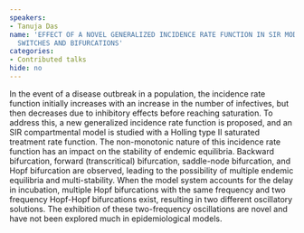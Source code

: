 ```yaml
---
speakers:
- Tanuja Das
name: 'EFFECT OF A NOVEL GENERALIZED INCIDENCE RATE FUNCTION IN SIR MODEL: STABILITY
  SWITCHES AND BIFURCATIONS'
categories:
- Contributed talks
hide: no
---
```

In the event of a disease outbreak in a population, the incidence rate function initially increases with an increase in the number of infectives, but then decreases due to inhibitory effects before reaching saturation. To address this, a new generalized incidence rate function is proposed, and an SIR compartmental model is studied with a Holling type II saturated treatment rate function. The non-monotonic nature of this incidence rate function has an impact on the stability of endemic equilibria. Backward bifurcation, forward (transcritical) bifurcation, saddle-node bifurcation, and Hopf bifurcation are observed, leading to the possibility of multiple endemic equilibria and multi-stability. When the model system accounts for the delay in incubation, multiple Hopf bifurcations with the same frequency and two frequency Hopf-Hopf bifurcations exist, resulting in two different oscillatory solutions. The exhibition of these two-frequency oscillations are novel and have not been explored much in epidemiological models.


